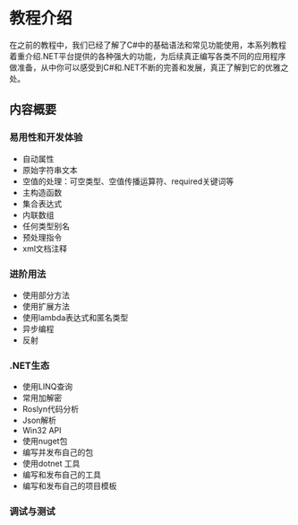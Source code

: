 # 教程介绍

在之前的教程中，我们已经了解了C#中的基础语法和常见功能使用，本系列教程着重介绍.NET平台提供的各种强大的功能，为后续真正编写各类不同的应用程序做准备，从中你可以感受到C#和.NET不断的完善和发展，真正了解到它的优雅之处。

## 内容概要

### 易用性和开发体验

- 自动属性
- 原始字符串文本
- 空值的处理：可空类型、空值传播运算符、required关键词等
- 主构造函数
- 集合表达式
- 内联数组
- 任何类型别名
- 预处理指令
- xml文档注释

### 进阶用法

- 使用部分方法
- 使用扩展方法
- 使用lambda表达式和匿名类型
- 异步编程
- 反射

### .NET生态

- 使用LINQ查询
- 常用加解密
- Roslyn代码分析
- Json解析
- Win32 API
- 使用nuget包
- 编写并发布自己的包
- 使用dotnet 工具
- 编写和发布自己的工具
- 编写和发布自己的项目模板

### 调试与测试
